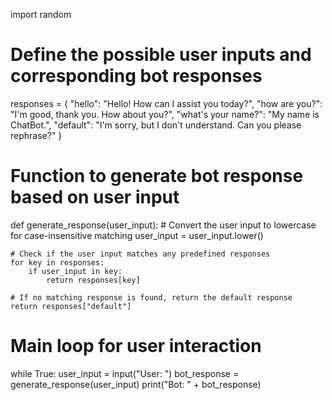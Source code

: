 import random

# Define the possible user inputs and corresponding bot responses
responses = {
    "hello": "Hello! How can I assist you today?",
    "how are you?": "I'm good, thank you. How about you?",
    "what's your name?": "My name is ChatBot.",
    "default": "I'm sorry, but I don't understand. Can you please rephrase?"
}

# Function to generate bot response based on user input
def generate_response(user_input):
    # Convert the user input to lowercase for case-insensitive matching
    user_input = user_input.lower()
    
    # Check if the user input matches any predefined responses
    for key in responses:
        if user_input in key:
            return responses[key]
    
    # If no matching response is found, return the default response
    return responses["default"]

# Main loop for user interaction
while True:
    user_input = input("User: ")
    bot_response = generate_response(user_input)
    print("Bot: " + bot_response)

